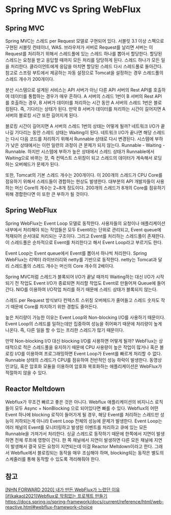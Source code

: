 # Spring MVC vs Spring WebFlux

## Spring MVC
Spring MVC는 스레드 per Request 모델로 구현되어 있다. 서블릿 3.1 이상 스펙으로 구현된 서블릿 컨테이너, WAS.
브라우저가 서버로 Request를 날리면 서버는 이 Request를 처리하기 위해서 스레드풀에 있는 스레드 하나를 뽑아서 할당한다. 할당된 스레드는 요청을 받고 응답할 때까지 모든 처리를 담당하게 된다. 스레드 하나가 모든 일을 처리한다. 클라이언트에게 응답을 마치면 할당된 스레드 다시 스레드풀로 돌아간다. 참고로 스프링 부트에서 제공하는 자동 설정으로 Tomcat을 설정하는 경우 스레드풀의 스레드 개수가 200개이다.

분산 시스템으로 설계된 서비스는 API 서버가 아닌 다른 API 서버의 Rest API를 호출하여 데이터를 통합하는 경우가 매우 흔하다. A 서버의 스레드 1번이 B 서버의 Rest API를 호출하는 경우, B 서버가 데이터를 처리하는 시간 동안 A 서버의 스레드 1번은 블로킹된다. 즉, 기다리는 상태가 된다. 만약 B 서버가 데이터를 처리하는 시간이 길어지면 A 서버의 블로킹 시간 또한 길어지게 된다.

블로킹 시간이 길어지면 A 서버의 스레드 1번의 상태는 어떻게 될까? 네트워크 I/O가 끝나길 기다리는 동안 스레드 상태는 Waiting이 된다. 네트워크 I/O가 끝나면 해당 스레드는 다시 다음 코드를 처리하기 위해서 Runnable 상태로 다시 변경된다. 시스템에 부하가 낮은 상태에서는 이런 일련의 과정이 큰 문제가 되지 않는다. Runnable - Waiting - Runnable. 하지만 시스템에 부하가 높은 상태에서 스레드 상태가 Runnable에서 Waiting으로 바뀌는 것, 즉 컨텍스트 스위칭이 되고 스레드의 데이터가 계속해서 로딩하는 오버헤드가 문제가 된다.

또한, Tomcat의 기본 스레드 개수는 200개이다. 이 200개의 스레드가 CPU Core를 점유하기 위해서 스레드들이 경합하는 현상도 발생한다. 대부분의 API 개발자들이 사용하는 머신 Core의 개수는 2~8개 정도이다. 200개의 스레드가 8개의 Core를 점유하기 위해 경합한다면 이 또한 큰 부하가 될 것이다.

## Spring WebFlux
Spring WebFlux는 Event Loop 모델로 동작한다. 사용자들의 요청이나 애플리케이션 내부에서 처리해야 되는 작업들은 모두 Event라는 단위로 관리되고, Event queue에 적재되어 순서대로 처리되는 구조이다. 그리고 Event를 처리하는 스레드풀이 존재한다. 이 스레드풀은 순차적으로 Event를 처리한다고 해서 Event Loop라고 부르기도 한다.

Event Loop는 Event queue에서 Event를 뽑아서 하나씩 처리한다. Spring WebFlux는 리액터 라이브러리와 netty를 기반으로 동작한다. netty는 Tomcat과 달리 스레드풀의 스레드 개수는 머신의 Core 개수의 2배이다. 

Spring MVC처럼 스레드가 블록되어 I/O가 끝날 때까지 Waiting하는 대신 I/O가 시작되기 전 작업도 Event I/O가 종료되면 처리할 작업도 Event로 만들어져 Queue에 들어간다. NIO를 이용하여 I/O작업 처리를 하기 때문에 스레드 상태가 블록되지 않는다.

스레드 per Request 방식보다 컨텍스트 스위칭 오버헤드가 줄어들고 스레드 숫자도 작기 때문에 Core를 차지하기 위한 경합도 줄어든다. 

높은 처리량이 가능한 이유는 Event Loop와 Non-blocking I/O를 사용하기 때문이다. Event Loop의 스레드를 일하는데만 집중하여 성능을 쥐어짜기 때문에 처리량이 높게 나온다. 즉, 다른 일을 할 수 있는 프리한 스레드가 많기 때문이다.

만약 Non-blocking I/O 대신 blocking I/O를 사용하면 어떻게 될까? WebFlux는 상태적으로 적은 스레드풀을 유지하기 때문에 CPU 사용량이 높은 작업이 많거나 혹은 블로킹 I/O를 이용하여 프로그래밍하면 Event Loop가 Event를 빠르게 처리할 수 없다. Runnable 상태의 스레드가 CPU를 점유하여 전반적인 성능 하락이 발생한다. 동영상 인코딩, 혹은 암호화 모듈을 이용하여 암호화 복호화하는 애플리케이션은 WebFlux가 적절하지 않을 수 있다.

## Reactor Meltdown
Webflux가 무조건 빠르고 좋은 것은 아니다. Webflux 애플리케이션의 비지니스 로직들이 모두 Async + NonBlocking 으로 되어있다면 빠를 수 있다. Webflux의 어떤 Event 하나에 blocking 로직이 들어가게 될 경우, 해당 Event를 처리하는 스레드만 성능이 저하되는게 아니라 Event Loop 전체의 성능에 문제가 발생한다. Event Loop는 여러 채널의 Event를 모니터링하고 발생된 이벤트를 처리하고 큐에 있는 모든 Runnable을 가져가서 처리한다. 싱글 스레드로 동작하기 때문에 한쪽에서 지연이 발생하면 전체 루프에 영향이 간다. 한 쪽 채널에서 지연이 발생하면 다른 모든 채널에 지연이 발생해서 결국 모든 요청이 지연되는데 이걸 Reactor Meltdown이라고 한다. 그래서 Webflux에서 블로킹되는 동작을 매우 조심해야 하며, blocking되는 동작은 별도의 스케줄러를 통해 동작할 수 있도록 격리해줘야 한다.

## 참고
[[NHN FORWARD 2020] 내가 만든 WebFlux가 느렸던 이유](https://youtu.be/I0zMm6wIbRI)  
[[if(kakao)2021]Webflux로 막힘없는 프로젝트 만들기](https://if.kakao.com/session/107)  
https://docs.spring.io/spring-framework/docs/current/reference/html/web-reactive.html#webflux-framework-choice  